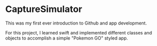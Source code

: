 # CaptureSimulator

This was my first ever introduction to Github and app development.

For this project, I learned swift and implemented different classes and objects to accomplish a simple "Pokemon GO" styled app.

